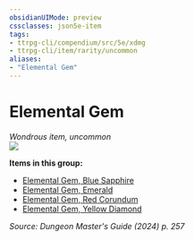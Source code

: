 ```yaml
---
obsidianUIMode: preview
cssclasses: json5e-item
tags:
- ttrpg-cli/compendium/src/5e/xdmg
- ttrpg-cli/item/rarity/uncommon
aliases: 
- "Elemental Gem"
---
```

# Elemental Gem
*Wondrous item, uncommon*  
![](Mechanics/items/img/elemental-gem.webp#right)


**Items in this group:**

- [Elemental Gem, Blue Sapphire](Mechanics/items/elemental-gem-blue-sapphire-xdmg.md)
- [Elemental Gem, Emerald](Mechanics/items/elemental-gem-emerald-xdmg.md)
- [Elemental Gem, Red Corundum](Mechanics/items/elemental-gem-red-corundum-xdmg.md)
- [Elemental Gem, Yellow Diamond](Mechanics/items/elemental-gem-yellow-diamond-xdmg.md)

*Source: Dungeon Master's Guide (2024) p. 257*